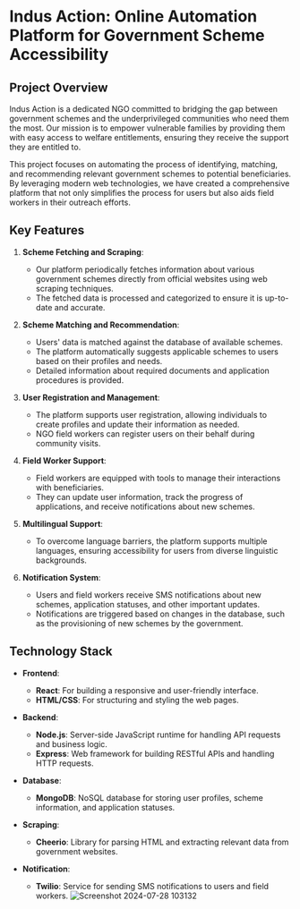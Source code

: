 
# Indus Action: Online Automation Platform for Government Scheme Accessibility

## Project Overview

Indus Action is a dedicated NGO committed to bridging the gap between government schemes and the underprivileged communities who need them the most. Our mission is to empower vulnerable families by providing them with easy access to welfare entitlements, ensuring they receive the support they are entitled to.

This project focuses on automating the process of identifying, matching, and recommending relevant government schemes to potential beneficiaries. By leveraging modern web technologies, we have created a comprehensive platform that not only simplifies the process for users but also aids field workers in their outreach efforts.

## Key Features

1.  **Scheme Fetching and Scraping**:
    
    -   Our platform periodically fetches information about various government schemes directly from official websites using web scraping techniques.
    -   The fetched data is processed and categorized to ensure it is up-to-date and accurate.
2.  **Scheme Matching and Recommendation**:
    
    -   Users' data is matched against the database of available schemes.
    -   The platform automatically suggests applicable schemes to users based on their profiles and needs.
    -   Detailed information about required documents and application procedures is provided.
3.  **User Registration and Management**:
    
    -   The platform supports user registration, allowing individuals to create profiles and update their information as needed.
    -   NGO field workers can register users on their behalf during community visits.
4.  **Field Worker Support**:
    
    -   Field workers are equipped with tools to manage their interactions with beneficiaries.
    -   They can update user information, track the progress of applications, and receive notifications about new schemes.
5.  **Multilingual Support**:
    
    -   To overcome language barriers, the platform supports multiple languages, ensuring accessibility for users from diverse linguistic backgrounds.
6.  **Notification System**:
    
    -   Users and field workers receive SMS notifications about new schemes, application statuses, and other important updates.
    -   Notifications are triggered based on changes in the database, such as the provisioning of new schemes by the government.

## Technology Stack

-   **Frontend**:
    
    -   **React**: For building a responsive and user-friendly interface.
    -   **HTML/CSS**: For structuring and styling the web pages.
-   **Backend**:
    
    -   **Node.js**: Server-side JavaScript runtime for handling API requests and business logic.
    -   **Express**: Web framework for building RESTful APIs and handling HTTP requests.
-   **Database**:
    
    -   **MongoDB**: NoSQL database for storing user profiles, scheme information, and application statuses.
-   **Scraping**:
    
    -   **Cheerio**: Library for parsing HTML and extracting relevant data from government websites.
-   **Notification**:
    
    -   **Twilio**: Service for sending SMS notifications to users and field workers.
![Screenshot 2024-07-28 103132](https://github.com/user-attachments/assets/4218ce59-5701-467f-b7df-3ffc15f01287)
